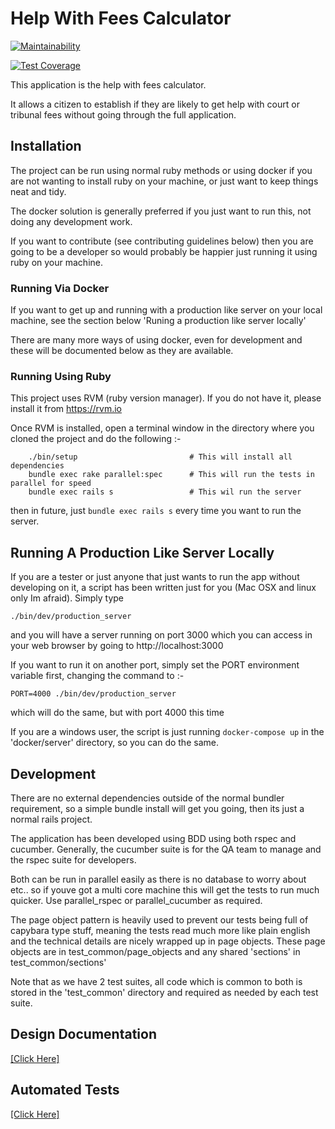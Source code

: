 # Help With Fees Calculator

[![Maintainability](https://api.codeclimate.com/v1/badges/77c694c93b7434aec737/maintainability)](https://codeclimate.com/github/ministryofjustice/hwf-calculator/maintainability)

[![Test Coverage](https://api.codeclimate.com/v1/badges/77c694c93b7434aec737/test_coverage)](https://codeclimate.com/github/ministryofjustice/hwf-calculator/test_coverage)

This application is the help with fees calculator.

It allows a citizen to establish if they are likely to get help with court or tribunal fees without going through the full application.

## Installation

The project can be run using normal ruby methods or using docker if you are not wanting to install ruby on your machine, or just want to keep things neat and tidy.

The docker solution is generally preferred if you just want to run this, not doing any development work.

If you want to contribute (see contributing guidelines below) then you are going to be a developer so would probably be happier just running it using ruby on your machine.

### Running Via Docker

If you want to get up and running with a production like server on your local machine, see the section below 'Runing a production like server locally'

There are many more ways of using docker, even for development and these will be documented below as they are available.

### Running Using Ruby

This project uses RVM (ruby version manager).  If you do not have it, please install it from https://rvm.io

Once RVM is installed, open a terminal window in the directory where you cloned the project and do the following :-

```
    ./bin/setup                         # This will install all dependencies
    bundle exec rake parallel:spec      # This will run the tests in parallel for speed
    bundle exec rails s                 # This wil run the server

```

then in future, just ```bundle exec rails s``` every time you want to run the server.

## Running A Production Like Server Locally

If you are a tester or just anyone that just wants to run the app without
developing on it, a script has been written just for you (Mac OSX and linux only Im afraid).  Simply type

```./bin/dev/production_server```

and you will have a server running on port 3000 which you can access in your web browser by going to http://localhost:3000

If you want to run it on another port, simply set the PORT environment variable first, changing the command to :-

```PORT=4000 ./bin/dev/production_server```

which will do the same, but with port 4000 this time

If you are a windows user, the script is just running ```docker-compose up``` in the 'docker/server' directory, so you can do the same.

## Development

There are no external dependencies outside of the normal bundler requirement, so a simple bundle install will get you going, then its just a normal rails project.

The application has been developed using BDD using both rspec and cucumber.  Generally, the cucumber suite is for the QA team to manage and the rspec suite for developers.

Both can be run in parallel easily as there is no database to worry about etc..  so if youve got a multi core machine this will get the tests to run much quicker.  Use parallel_rspec or parallel_cucumber as required.

The page object pattern is heavily used to prevent our tests being full of capybara type stuff, meaning the tests read much more like plain english and the technical details are nicely wrapped up in page objects.  These page objects are in test_common/page_objects and any shared 'sections' in test_common/sections'

Note that as we have 2 test suites, all code which is common to both is stored in the 'test_common' directory and required as needed by each test suite.

## Design Documentation

[[Click Here]](design_documentation.md)

## Automated Tests

[[Click Here]](automated_tests.md)